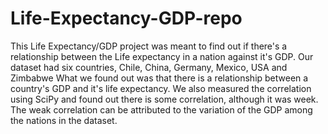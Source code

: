 # Life-Expectancy-GDP-repo
 This Life Expectancy/GDP project was meant to find out if there's a relationship between the Life expectancy in a nation against it's GDP.
 Our dataset had six countries, Chile, China, Germany, Mexico, USA and Zimbabwe
 What we found out was that there is a relationship between a country's GDP and it's life expectancy. We also measured the correlation using SciPy and found out there is some correlation, although it was week. The weak correlation can be attributed to the variation of the GDP among the nations in the dataset.

